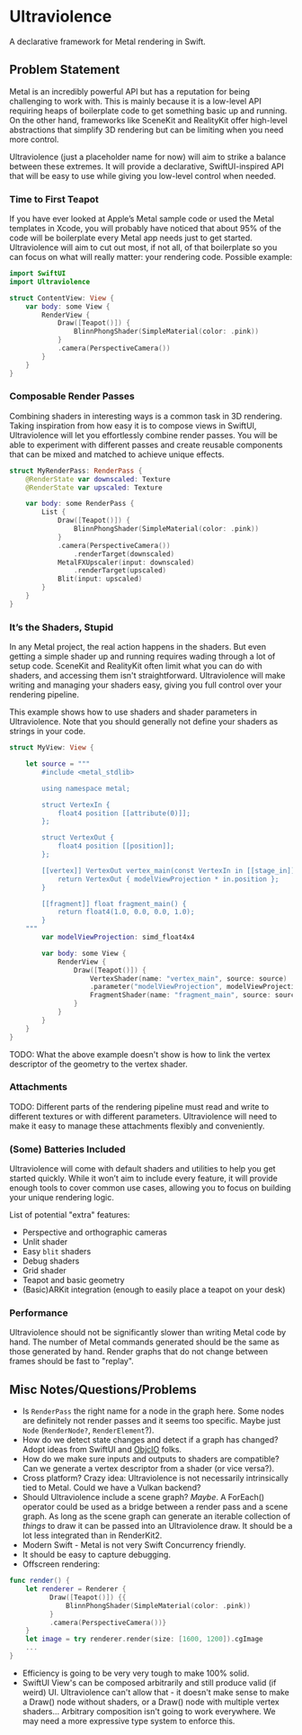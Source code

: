 # Ultraviolence

A declarative framework for Metal rendering in Swift.

## Problem Statement

Metal is an incredibly powerful API but has a reputation for being challenging to work with. This is mainly because it is a low-level API requiring heaps of boilerplate code to get something basic up and running. On the other hand, frameworks like SceneKit and RealityKit offer high-level abstractions that simplify 3D rendering but can be limiting when you need more control.

Ultraviolence (just a placeholder name for now) will aim to strike a balance between these extremes. It will provide a declarative, SwiftUI-inspired API that will be easy to use while giving you low-level control when needed.

### Time to First Teapot

If you have ever looked at Apple’s Metal sample code or used the Metal templates in Xcode, you will probably have noticed that about 95% of the code will be boilerplate every Metal app needs just to get started. Ultraviolence will aim to cut out most, if not all, of that boilerplate so you can focus on what will really matter: your rendering code. Possible example:

```swift
import SwiftUI
import Ultraviolence

struct ContentView: View {
    var body: some View {
        RenderView {
            Draw([Teapot()]) {
                BlinnPhongShader(SimpleMaterial(color: .pink))
            }
            .camera(PerspectiveCamera())
        }
    }
}
```

### Composable Render Passes

Combining shaders in interesting ways is a common task in 3D rendering. Taking inspiration from how easy it is to compose views in SwiftUI, Ultraviolence will let you effortlessly combine render passes. You will be able to experiment with different passes and create reusable components that can be mixed and matched to achieve unique effects.

```swift
struct MyRenderPass: RenderPass {
    @RenderState var downscaled: Texture
    @RenderState var upscaled: Texture

    var body: some RenderPass {
        List {
            Draw([Teapot()]) {
                BlinnPhongShader(SimpleMaterial(color: .pink))
            }
            .camera(PerspectiveCamera())
                .renderTarget(downscaled)
            MetalFXUpscaler(input: downscaled)
                .renderTarget(upscaled)
            Blit(input: upscaled)
        }
    }
}
```

### It’s the Shaders, Stupid

In any Metal project, the real action happens in the shaders. But even getting a simple shader up and running requires wading through a lot of setup code. SceneKit and RealityKit often limit what you can do with shaders, and accessing them isn't straightforward. Ultraviolence will make writing and managing your shaders easy, giving you full control over your rendering pipeline.

This example shows how to use shaders and shader parameters in Ultraviolence. Note that you should generally not define your shaders as strings in your code.

```swift
struct MyView: View {

    let source = """
        #include <metal_stdlib>

        using namespace metal;

        struct VertexIn {
            float4 position [[attribute(0)]];
        };

        struct VertexOut {
            float4 position [[position]];
        };

        [[vertex]] VertexOut vertex_main(const VertexIn in [[stage_in]], constant float4x4& modelViewProjection [[buffer(0)]]) {
            return VertexOut { modelViewProjection * in.position };
        }

        [[fragment]] float fragment_main() {
            return float4(1.0, 0.0, 0.0, 1.0);
        }
    """
        var modelViewProjection: simd_float4x4

        var body: some View {
            RenderView {
                Draw([Teapot()]) {
                    VertexShader(name: "vertex_main", source: source)
                    .parameter("modelViewProjection", modelViewProjection)
                    FragmentShader(name: "fragment_main", source: source)
                }
            }
        }
    }
}
```

TODO: What the above example doesn't show is how to link the vertex descriptor of the geometry to the vertex shader.

### Attachments

TODO: Different parts of the rendering pipeline must read and write to different textures or with different parameters. Ultraviolence will need to make it easy to manage these attachments flexibly and conveniently.

### (Some) Batteries Included

Ultraviolence will come with default shaders and utilities to help you get started quickly. While it won’t aim to include every feature, it will provide enough tools to cover common use cases, allowing you to focus on building your unique rendering logic.

List of potential "extra" features:

* Perspective and orthographic cameras
* Unlit shader
* Easy `blit` shaders
* Debug shaders
* Grid shader
* Teapot and basic geometry
* (Basic)ARKit integration (enough to easily place a teapot on your desk)

### Performance

Ultraviolence should not be significantly slower than writing Metal code by hand. The number of Metal commands generated should be the same as those generated by hand. Render graphs that do not change between frames should be fast to "replay".

## Misc Notes/Questions/Problems

* Is `RenderPass` the right name for a node in the graph here. Some nodes are definitely not render passes and it seems too specific. Maybe just `Node` (`RenderNode?`, `RenderElement`?).
* How do we detect state changes and detect if a graph has changed? Adopt ideas from SwiftUI and [ObjcIO](http://objc.io) folks.
* How do we make sure inputs and outputs to shaders are compatible? Can we generate a vertex descriptor from a shader (or vice versa?).
* Cross platform? Crazy idea: Ultraviolence is not necessarily intrinsically tied to Metal. Could we have a Vulkan backend?
* Should Ultraviolence include a scene graph? _Maybe_. A ForEach() operator could be used as a bridge between a render pass and a scene graph. As long as the scene graph can generate an iterable collection of _things_ to draw it can be passed into an Ultraviolence draw. It should be a lot less integrated than in RenderKit2.
* Modern Swift - Metal is not very Swift Concurrency friendly.
* It should be easy to capture debugging.
* Offscreen rendering:

```swift
func render() {
    let renderer = Renderer {
          Draw([Teapot()]) {{
              BlinnPhongShader(SimpleMaterial(color: .pink))
          }
          .camera(PerspectiveCamera())}
    }
    let image = try renderer.render(size: [1600, 1200]).cgImage
    ...
}
```
* Efficiency is going to be very very tough to make 100% solid.
* SwiftUI View's can be composed arbitrarily and still produce valid (if weird) UI. Ultraviolence can't allow that - it doesn't make sense to make a Draw() node without shaders, or a Draw() node with multiple vertex shaders... Arbitrary composition isn't going to work everywhere. We may need a more expressive type system to enforce this.
